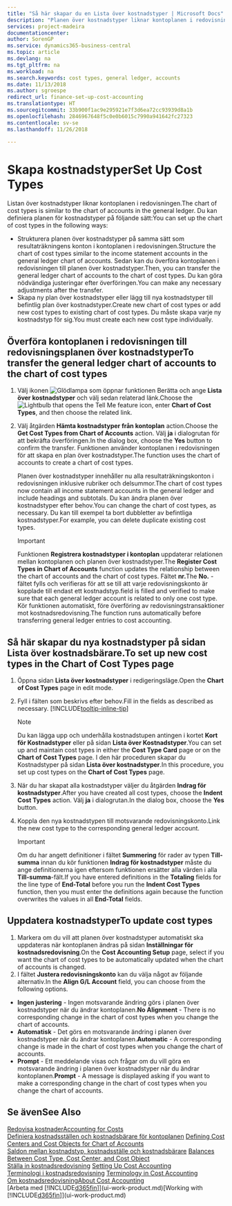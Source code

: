 ```yaml
---
title: "Så här skapar du en Lista över kostnadstyper | Microsoft Docs"
description: "Planen över kostnadstyper liknar kontoplanen i redovisningen."
services: project-madeira
documentationcenter: 
author: SorenGP
ms.service: dynamics365-business-central
ms.topic: article
ms.devlang: na
ms.tgt_pltfrm: na
ms.workload: na
ms.search.keywords: cost types, general ledger, accounts
ms.date: 11/13/2018
ms.author: sgroespe
redirect_url: finance-set-up-cost-accounting
ms.translationtype: HT
ms.sourcegitcommit: 33b900f1ac9e295921e7f3d6ea72cc93939d8a1b
ms.openlocfilehash: 2846967648f5c0e0b6015c7990a941642fc27323
ms.contentlocale: sv-se
ms.lasthandoff: 11/26/2018

---
```

# <a name="set-up-cost-types"></a><span data-ttu-id="3999d-103">Skapa kostnadstyper</span><span class="sxs-lookup"><span data-stu-id="3999d-103">Set Up Cost Types</span></span>
<span data-ttu-id="3999d-104">Listan över kostnadstyper liknar kontoplanen i redovisningen.</span><span class="sxs-lookup"><span data-stu-id="3999d-104">The chart of cost types is similar to the chart of accounts in the general ledger.</span></span> <span data-ttu-id="3999d-105">Du kan definiera planen för kostnadstyper på följande sätt:</span><span class="sxs-lookup"><span data-stu-id="3999d-105">You can set up the chart of cost types in the following ways:</span></span>  

-   <span data-ttu-id="3999d-106">Strukturera planen över kostnadstyper på samma sätt som resultaträkningens konton i kontoplanen i redovisningen.</span><span class="sxs-lookup"><span data-stu-id="3999d-106">Structure the chart of cost types similar to the income statement accounts in the general ledger chart of accounts.</span></span> <span data-ttu-id="3999d-107">Sedan kan du överföra kontoplanen i redovisningen till planen över kostnadstyper.</span><span class="sxs-lookup"><span data-stu-id="3999d-107">Then, you can transfer the general ledger chart of accounts to the chart of cost types.</span></span> <span data-ttu-id="3999d-108">Du kan göra nödvändiga justeringar efter överföringen.</span><span class="sxs-lookup"><span data-stu-id="3999d-108">You can make any necessary adjustments after the transfer.</span></span>  
-   <span data-ttu-id="3999d-109">Skapa ny plan över kostnadstyper eller lägg till nya kostnadstyper till befintlig plan över kostnadstyper.</span><span class="sxs-lookup"><span data-stu-id="3999d-109">Create new chart of cost types or add new cost types to existing chart of cost types.</span></span> <span data-ttu-id="3999d-110">Du måste skapa varje ny kostnadstyp för sig.</span><span class="sxs-lookup"><span data-stu-id="3999d-110">You must create each new cost type individually.</span></span>  

## <a name="to-transfer-the-general-ledger-chart-of-accounts-to-the-chart-of-cost-types"></a><span data-ttu-id="3999d-111">Överföra kontoplanen i redovisningen till redovisningsplanen över kostnadstyper</span><span class="sxs-lookup"><span data-stu-id="3999d-111">To transfer the general ledger chart of accounts to the chart of cost types</span></span>  
1.  <span data-ttu-id="3999d-112">Välj ikonen ![Glödlampa som öppnar funktionen Berätta](media/ui-search/search_small.png "Berätta vad du vill göra") och ange **Lista över kostnadstyper** och välj sedan relaterad länk.</span><span class="sxs-lookup"><span data-stu-id="3999d-112">Choose the ![Lightbulb that opens the Tell Me feature](media/ui-search/search_small.png "Tell me what you want to do") icon, enter **Chart of Cost Types**, and then choose the related link.</span></span>  
2.  <span data-ttu-id="3999d-113">Välj åtgärden **Hämta kostnadstyper från kontoplan** action.</span><span class="sxs-lookup"><span data-stu-id="3999d-113">Choose the **Get Cost Types from Chart of Accounts** action.</span></span> <span data-ttu-id="3999d-114">Välj **ja** i dialogrutan för att bekräfta överföringen.</span><span class="sxs-lookup"><span data-stu-id="3999d-114">In the dialog box, choose the **Yes** button to confirm the transfer.</span></span> <span data-ttu-id="3999d-115">Funktionen använder kontoplanen i redovisningen för att skapa en plan över kostnadstyper.</span><span class="sxs-lookup"><span data-stu-id="3999d-115">The function uses the chart of accounts to create a chart of cost types.</span></span>  

    <span data-ttu-id="3999d-116">Planen över kostnadstyper innehåller nu alla resultaträkningskonton i redovisningen inklusive rubriker och delsummor.</span><span class="sxs-lookup"><span data-stu-id="3999d-116">The chart of cost types now contain all income statement accounts in the general ledger and include headings and subtotals.</span></span> <span data-ttu-id="3999d-117">Du kan ändra planen över kostnadstyper efter behov.</span><span class="sxs-lookup"><span data-stu-id="3999d-117">You can change the chart of cost types, as necessary.</span></span> <span data-ttu-id="3999d-118">Du kan till exempel ta bort dubbletter av befintliga kostnadstyper.</span><span class="sxs-lookup"><span data-stu-id="3999d-118">For example, you can delete duplicate existing cost types.</span></span>  

    > [!IMPORTANT]  
    >  <span data-ttu-id="3999d-119">Funktionen **Registrera kostnadstyper i kontoplan** uppdaterar relationen mellan kontoplanen och planen över kostnadstyper.</span><span class="sxs-lookup"><span data-stu-id="3999d-119">The **Register Cost Types in Chart of Accounts** function updates the relationship between the chart of accounts and the chart of cost types.</span></span> <span data-ttu-id="3999d-120">Fältet **nr.**</span><span class="sxs-lookup"><span data-stu-id="3999d-120">The **No.**</span></span> <span data-ttu-id="3999d-121">-fältet fylls och verifieras för att se till att varje redovisningskonto är kopplade till endast ett kostnadstyp.</span><span class="sxs-lookup"><span data-stu-id="3999d-121">field is filled and verified to make sure that each general ledger account is related to only one cost type.</span></span> <span data-ttu-id="3999d-122">Kör funktionen automatiskt, före överföring av redovisningstransaktioner mot kostnadsredovisning.</span><span class="sxs-lookup"><span data-stu-id="3999d-122">The function runs automatically before transferring general ledger entries to cost accounting.</span></span>  

## <a name="to-set-up-new-cost-types-in-the-chart-of-cost-types-page"></a><span data-ttu-id="3999d-123">Så här skapar du nya kostnadstyper på sidan Lista över kostnadsbärare.</span><span class="sxs-lookup"><span data-stu-id="3999d-123">To set up new cost types in the Chart of Cost Types page</span></span>  
1.  <span data-ttu-id="3999d-124">Öppna sidan **Lista över kostnadstyper** i redigeringsläge.</span><span class="sxs-lookup"><span data-stu-id="3999d-124">Open the **Chart of Cost Types** page in edit mode.</span></span>  
2.  <span data-ttu-id="3999d-125">Fyll i fälten som beskrivs efter behov.</span><span class="sxs-lookup"><span data-stu-id="3999d-125">Fill in the fields as described as necessary.</span></span> [!INCLUDE[tooltip-inline-tip](includes/tooltip-inline-tip_md.md)]

    > [!NOTE]  
    >  <span data-ttu-id="3999d-126">Du kan lägga upp och underhålla kostnadstupen antingen i kortet **Kort för Kostnadstyper** eller på sidan **Lista över Kostnadstyper**.</span><span class="sxs-lookup"><span data-stu-id="3999d-126">You can set up and maintain cost types in either the **Cost Type Card** page or on the **Chart of Cost Types** page.</span></span> <span data-ttu-id="3999d-127">I den här proceduren skapar du Kostnadstyper på sidan **Lista över kostnadstyper**.</span><span class="sxs-lookup"><span data-stu-id="3999d-127">In this procedure, you set up cost types on the **Chart of Cost Types** page.</span></span>

3.  <span data-ttu-id="3999d-128">När du har skapat alla kostnadstyper väljer du åtgärden **Indrag för kostnadstyper**.</span><span class="sxs-lookup"><span data-stu-id="3999d-128">After you have created all cost types, choose the **Indent Cost Types** action.</span></span> <span data-ttu-id="3999d-129">Välj **ja** i dialogrutan.</span><span class="sxs-lookup"><span data-stu-id="3999d-129">In the dialog box, choose the **Yes** button.</span></span>  
4.  <span data-ttu-id="3999d-130">Koppla den nya kostnadstypen till motsvarande redovisningskonto.</span><span class="sxs-lookup"><span data-stu-id="3999d-130">Link the new cost type to the corresponding general ledger account.</span></span>  

    > [!IMPORTANT]  
    >  <span data-ttu-id="3999d-131">Om du har angett definitioner i fältet **Summering** för rader av typen **Till-summa** innan du kör funktionen **Indrag för kostnadstyper** måste du ange definitionerna igen eftersom funktionen ersätter alla värden i alla **Till-summa**-fält.</span><span class="sxs-lookup"><span data-stu-id="3999d-131">If you have entered definitions in the **Totaling** fields for the line type of **End-Total** before you run the **Indent Cost Types** function, then you must enter the definitions again because the function overwrites the values in all **End-Total** fields.</span></span>  

## <a name="to-update-cost-types"></a><span data-ttu-id="3999d-132">Uppdatera kostnadstyper</span><span class="sxs-lookup"><span data-stu-id="3999d-132">To update cost types</span></span>  
1.  <span data-ttu-id="3999d-133">Markera om du vill att planen över kostnadstyper automatiskt ska uppdateras när kontoplanen ändras på sidan **Inställningar för kostnadsredovisning**.</span><span class="sxs-lookup"><span data-stu-id="3999d-133">On the **Cost Accounting Setup** page, select if you want the chart of cost types to be automatically updated when the chart of accounts is changed.</span></span>  
2.  <span data-ttu-id="3999d-134">I fältet **Justera redovisningskonto** kan du välja något av följande alternativ.</span><span class="sxs-lookup"><span data-stu-id="3999d-134">In the **Align G/L Account** field, you can choose from the following options.</span></span>  

- <span data-ttu-id="3999d-135">**Ingen justering** - Ingen motsvarande ändring görs i planen över kostnadstyper när du ändrar kontoplanen.</span><span class="sxs-lookup"><span data-stu-id="3999d-135">**No Alignment** - There is no corresponding change in the chart of cost types when you change the chart of accounts.</span></span>  
- <span data-ttu-id="3999d-136">**Automatisk** - Det görs en motsvarande ändring i planen över kostnadstyper när du ändrar kontoplanen.</span><span class="sxs-lookup"><span data-stu-id="3999d-136">**Automatic** - A corresponding change is made in the chart of cost types when you change the chart of accounts.</span></span>  
- <span data-ttu-id="3999d-137">**Prompt** - Ett meddelande visas och frågar om du vill göra en motsvarande ändring i planen över kostnadstyper när du ändrar kontoplanen.</span><span class="sxs-lookup"><span data-stu-id="3999d-137">**Prompt** - A message is displayed asking if you want to make a corresponding change in the chart of cost types when you change the chart of accounts.</span></span>  

## <a name="see-also"></a><span data-ttu-id="3999d-138">Se även</span><span class="sxs-lookup"><span data-stu-id="3999d-138">See Also</span></span>  
[<span data-ttu-id="3999d-139">Redovisa kostnader</span><span class="sxs-lookup"><span data-stu-id="3999d-139">Accounting for Costs</span></span>](finance-manage-cost-accounting.md)  
<span data-ttu-id="3999d-140">[Definiera kostnadsställen och kostnadsbärare för kontoplanen](finance-defining-cost-centers-and-cost-objects-for-chart-of-accounts.md) </span><span class="sxs-lookup"><span data-stu-id="3999d-140">[Defining Cost Centers and Cost Objects for Chart of Accounts](finance-defining-cost-centers-and-cost-objects-for-chart-of-accounts.md) </span></span>  
<span data-ttu-id="3999d-141">[Saldon mellan kostnadstyp, kostnadsställe och kostnadsbärare](finance-balances-between-cost-type-cost-center-and-cost-object.md) </span><span class="sxs-lookup"><span data-stu-id="3999d-141">[Balances Between Cost Type, Cost Center, and Cost Object](finance-balances-between-cost-type-cost-center-and-cost-object.md) </span></span>  
<span data-ttu-id="3999d-142">[Ställa in kostnadsredovisning](finance-set-up-cost-accounting.md) </span><span class="sxs-lookup"><span data-stu-id="3999d-142">[Setting Up Cost Accounting](finance-set-up-cost-accounting.md) </span></span>  
<span data-ttu-id="3999d-143">[Terminologi i kostnadsredovisning](finance-terminology-in-cost-accounting.md) </span><span class="sxs-lookup"><span data-stu-id="3999d-143">[Terminology in Cost Accounting](finance-terminology-in-cost-accounting.md) </span></span>  
[<span data-ttu-id="3999d-144">Om kostnadsredovisning</span><span class="sxs-lookup"><span data-stu-id="3999d-144">About Cost Accounting</span></span>](finance-about-cost-accounting.md)  
<span data-ttu-id="3999d-145">[Arbeta med [!INCLUDE[d365fin](includes/d365fin_md.md)]](ui-work-product.md)</span><span class="sxs-lookup"><span data-stu-id="3999d-145">[Working with [!INCLUDE[d365fin](includes/d365fin_md.md)]](ui-work-product.md)</span></span>

